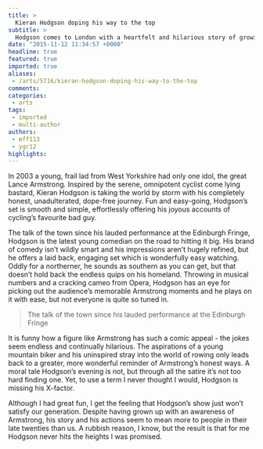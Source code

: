 ```yaml
---
title: >
  Kieran Hodgson doping his way to the top
subtitle: >
  Hodgson comes to London with a heartfelt and hilarious story of growing up, betrayal by professional athletes, and redemption.
date: "2015-11-12 11:34:57 +0000"
headline: true
featured: true
imported: true
aliases:
 - /arts/5716/kieran-hodgson-doping-his-way-to-the-top
comments:
categories:
 - arts
tags:
 - imported
 - multi-author
authors:
 - mff113
 - ygr12
highlights:
---
```


In 2003 a young, frail lad from West Yorkshire had only one idol, the great Lance Armstrong. Inspired by the serene, omnipotent cyclist come lying bastard, Kieran Hodgson is taking the world by storm with his completely honest, unadulterated, dope-free journey. Fun and easy-going, Hodgson’s set is smooth and simple, effortlessly offering his joyous accounts of cycling’s favourite bad guy.

The talk of the town since his lauded performance at the Edinburgh Fringe, Hodgson is the latest young comedian on the road to hitting it big. His brand of comedy isn’t wildly smart and his impressions aren’t hugely refined, but he offers a laid back, engaging set which is wonderfully easy watching. Oddly for a northerner, he sounds as southern as you can get, but that doesn’t hold back the endless quips on his homeland. Throwing in musical numbers and a cracking cameo from Opera, Hodgson has an eye for picking out the audience’s memorable Armstrong moments and he plays on it with ease, but not everyone is quite so tuned in.

> The talk of the town since his lauded performance at the Edinburgh Fringe

It is funny how a figure like Armstrong has such a comic appeal - the jokes seem endless and continually hilarious. The aspirations of a young mountain biker and his uninspired stray into the world of rowing only leads back to a greater, more wonderful reminder of Armstrong’s honest ways. A moral tale Hodgson’s evening is not, but through all the satire it’s not too hard finding one. Yet, to use a term I never thought I would, Hodgson is missing his X-factor.

Although I had great fun, I get the feeling that Hodgson’s show just won’t satisfy our generation. Despite having grown up with an awareness of Armstrong, his story and his actions seem to mean more to people in their late twenties than us. A rubbish reason, I know, but the result is that for me Hodgson never hits the heights I was promised.
